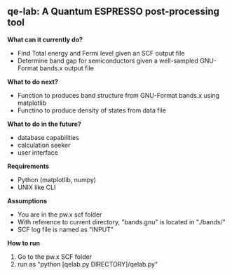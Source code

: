 <h2>qe-lab: A Quantum ESPRESSO post-processing tool</h2>

<b>What can it currently do?</b>
<ul style="list-style-type:disc;">
	<li>Find Total energy and Fermi level given an SCF output file</li>
	<li>Determine band gap for semiconductors given a well-sampled GNU-Format bands.x output file</li>
</ul>
<b>What to do next?</b>
<ul style="list-style-type:disc;">
	<li>Function to produces band structure from GNU-Format bands.x using matplotlib</li>
	<li>Functino to produce density of states from data file</li>
</ul>
<b>What to do in the future?</b>
<ul style="list-style-type:disc;">
	<li>database capabilities</li>
	<li>calculation seeker</li>
	<li>user interface</li>
</ul>

</ul>
<b>Requirements</b>
<ul style="list-style-type:disc;">
	<li>Python (matplotlib, numpy)</li>
	<li>UNIX like CLI</li>
</ul>
<b>Assumptions</b>
<ul style="list-style-type:disc;">
	<li>You are in the pw.x scf folder</li>
	<li>With reference to current directory, "bands.gnu" is located in "./bands/"</li>
	<li>SCF log file is named as "INPUT"</li>
</ul>

<b>How to run</b>
<ol>
	<li>Go to the pw.x SCF folder</li>
	<li>run as "python [qelab.py DIRECTORY]/qelab.py"</li>
</ol>
